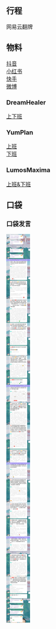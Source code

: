 ## 行程
网易云翻牌

## 物料
[抖音](https://www.douyin.com/user/MS4wLjABAAAAri8xH3Pya_zM3V_O21m0ubWjevZT6CYupz3ZauA083w)<br>
[小红书](http://www.xiaohongshu.com/discovery/item/61dc01b8000000002103a69f)<br>
[快手](https://www.kuaishou.com/short-video/3xmad4rtwfnu5jy?authorId=3xhtrjypifamgpy&streamSource=profile&area=profilexxnull)<br>
[微博](https://weibo.com/5228056212/Laa0QqJB0)<br>
### DreamHealer
[上下班](https://weibo.com/6375088879/La9oM1gPu)<br>
### YumPlan
[上班](https://weibo.com/7335378002/La9p0sIN7)<br>
[下班](https://weibo.com/7335378002/La9Bbcfru)<br>
### LumosMaxima
[上班&下班](https://weibo.com/7726863056/La9Z0CyvY)<br>
## 口袋
### 口袋发言
![口袋发言](./pocket48/imgs/messages1.jpeg)<br>